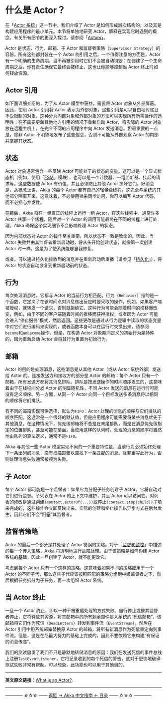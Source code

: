 # 什么是 Actor？
在「[Actor 系统](https://github.com/guobinhit/akka-guide/blob/master/articles/general-concepts/actor-systems.md)」这一节中，我们介绍了 Actor 是如何形成层次结构的，以及其是构建应用程序的最小单元。本节将单独地研究 Actor，解释在实现它时遇到的概念。有关所有细节的更深入探讨，请参阅「[Actors](https://github.com/guobinhit/akka-guide/blob/master/articles/actors/actors.md)」。

Actor 是状态、行为、邮箱、子 Actor 和监督者策略（`Supervisor Strategy`）的容器。所有这些都封装在一个 Actor 的引用之后。一个值得注意的方面是，Actor 有一个明确的生命周期，当不再被引用时它们不会被自动销毁；在创建了一个生命周期之后，你有责任确保它最终会被终止，这也让你能够控制当 Actor 终止时如何释放资源。

## Actor 引用
如下面详细介绍的，为了从 Actor 模型中获益，需要将 Actor 对象从外部屏蔽。因此，使用 Actor 引用将 Actor 表示为外部对象，这些引用是可以自由地传递且不受限制的对象。这种分为内部对象和外部对象的方法可以实现所有所需操作的透明性：在不需要更新其他地方引用的情况下重新启动 Actor，将实际的 Actor 对象放在远程主机上，在完全不同的应用程序中向 Actor 发送消息。但最重要的一点是，除非 Actor 不明智地发布了这些信息，否则不可能从外部观察 Actor 的内部并掌握其状态。

## 状态
Actor 对象通常包含一些反映 Actor 可能处于的状态的变量。这可以是一个显式状态机（例如，使用「[FSM](https://github.com/guobinhit/akka-guide/blob/master/articles/actors/fsm.md)」模块），也可以是一个计数器、一组监听器、挂起的请求等。这些数据使 Actor 有价值，并且必须防止其他 Actor 损坏它们。好消息是，从概念上讲，Akka 的每个 Actor 都有自己的轻量级线程，这完全与系统的其他部分隔离开来。这意味着，不必使用锁来同步访问，你可以编写 Actor 代码，而不必担心并发性。

在幕后，Akka 将在一组真正的线程上运行一组 Actor，在这些线程中，通常许多 Actor 共享一个线程，随后对一个 Actor 的调用可能最终在不同的线程上进行处理。Akka 确保这个实现细节不会影响处理 Actor 的状态。

因为内部状态对 Actor 的操作至关重要，所以状态不一致是致命的。因此，当 Actor 失败并由其监督者重新启动时，将从头开始创建状态，就像第一次创建 Actor 时一样。这是为了使系统能够自我修复。

或者，可以通过持久化接收到的消息并在重新启动后重播（请参见「[持久化](https://github.com/guobinhit/akka-guide/blob/master/articles/actors/persistence.md)」），将 Actor 的状态自动恢复到重新启动前的状态。

## 行为
每次处理消息时，它都与 Actor 的当前行为相匹配。行为（`Behavior`）指的是一个函数，它定义了在该时间点对消息做出反应时要采取的操作，例如，如果客户端被授权，就转发一个请求，否则就拒绝它。这种行为可能会随着时间的推移而改变，例如，由于不同的客户端随着时间的推移而获得授权，或者因为 Actor 可能会进入“停止服务”模式，然后返回。这些更改是通过从行为逻辑中读取的状态变量中对它们进行编码来实现的，或者函数本身可以在运行时交换出来，请参阅`become`和`unbecome`操作。但是，在构造 Actor 对象期间定义的初始行为是特殊的，因为重新启动 Actor 会将其行为重置为初始行为。

## 邮箱
Actor 的目的是处理消息，这些消息是从其他 Actor（或从 Actor 系统外部）发送给 Actor 的。连接发送方和接收方的部分是 Actor 的邮箱：每个 Actor 只有一个邮箱，所有发送方都将其消息排队。排队是按发送操作的时间顺序发生的，这意味着由于在线程间分发 Actor 的明显随机性，不同 Actor 发送的消息在运行时可能没有定义顺序。另一方面，从同一个 Actor 向同一个目标发送多条消息将以相同的顺序将它们排队。

有不同的邮箱实现可供选择，默认为`FIFO`：Actor 处理的消息的顺序与它们排队的顺序匹配。这通常是一个很好的默认值，但是应用程序可能需要将某些消息优先于其他消息。在这种情况下，优先级邮箱将不总是在末尾排队，而是在消息优先级指定的位置排队，甚至可能在前面。当使用这样的队列时，处理的消息的顺序将自然地由队列的算法定义，通常不是`FIFO`。

Akka 与其他一些 Actor 模型实现不同的一个重要特性是，当前行为必须始终处理下一条出列的消息，没有扫描邮箱以查找下一条匹配的消息。除非重写此行为，否则处理消息失败通常被视为失败。

## 子 Actor
每个 Actor 都可能是一个监督者：如果它为分配子任务创建子 Actor，它将自动对它们进行监督。子列表在 Actor 的上下文中维护，并且 Actor 可以访问它。对列表的修改是通过创建`(context.actorOf(...))`或停止`(context.stop(child))`子项来完成的，这些操作会立即反映出来。实际的创建和终止操作以异步方式在后台发生，因此它们不会“阻塞”其监督者。

## 监督者策略
Actor 的最后一个部分是其处理子 Actor 错误的策略。对于「[监督和监控](https://github.com/guobinhit/akka-guide/blob/master/articles/general-concepts/supervision.md)」中描述的每一个传入策略，Akka 将透明地进行故障处理。由于该策略是如何构建 Actor 系统的基础，因此一旦创建了 Actor，就不能更改它。

考虑到每个 Actor 只有一个这样的策略，这意味着如果不同的策略应用于一个 Actor 的不同子代，那么这些子代应该按照匹配的策略分组到中级监督者之下，然后根据任务拆分为子任务，再一次组织 Actor 系统。

## 当 Actor 终止
一旦一个 Actor 终止，即以一种不被重启处理的方式失败、自行停止或被其监督者停止，它将释放其资源，将其邮箱中的所有剩余邮件排入系统的“死信邮箱”，该邮箱将它们作为死信（`DeadLetters`）转发到事件流（`EventStream`）。然后在 Actor 引用中用系统邮箱替换原 Actor 的邮箱，将所有新消息作为死信重定向到事件流。但是，这是在尽最大努力的基础上完成的，因此不要依赖它来构建“有保证的消息传递”。

我们的测试启发了我们不只是静默地转储消息的原因：我们在发送死信的事件总线上注册`TestEventListener`，它将记录收到的每个死信的警告，这对于更快地破译测试失败非常有帮助。可以想象，此功能也可以用于其他目的。


----------

**英文原文链接**：[What is an Actor?](https://doc.akka.io/docs/akka/current/general/actors.html).


----------
———— ☆☆☆ —— [返回 -> Akka 中文指南 <- 目录](https://github.com/guobinhit/akka-guide/blob/master/README.md) —— ☆☆☆ ————